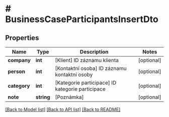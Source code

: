 # # BusinessCaseParticipantsInsertDto

## Properties

Name | Type | Description | Notes
------------ | ------------- | ------------- | -------------
**company** | **int** | [Klient] ID záznamu klienta | [optional]
**person** | **int** | [Kontaktní osoba] ID záznamu kontaktní osoby | [optional]
**category** | **int** | [Kategorie participace] ID kategorie participace | [optional]
**note** | **string** | [Poznámka] | [optional]

[[Back to Model list]](../../README.md#models) [[Back to API list]](../../README.md#endpoints) [[Back to README]](../../README.md)
